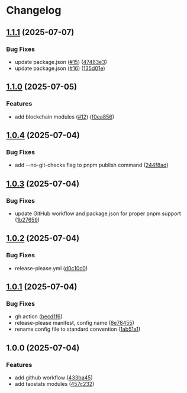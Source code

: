 # Changelog

## [1.1.1](https://github.com/taostat/ts-sdk/compare/v1.1.0...v1.1.1) (2025-07-07)


### Bug Fixes

* update package.json  ([#15](https://github.com/taostat/ts-sdk/issues/15)) ([47483e3](https://github.com/taostat/ts-sdk/commit/47483e36450cf52cd279fac988508c86bffa4526))
* update package.json ([#16](https://github.com/taostat/ts-sdk/issues/16)) ([135d01e](https://github.com/taostat/ts-sdk/commit/135d01e700d84493ae1bf4969bd5ddee7a5832cf))

## [1.1.0](https://github.com/taostat/ts-sdk/compare/v1.0.4...v1.1.0) (2025-07-05)


### Features

* add blockchain modules ([#12](https://github.com/taostat/ts-sdk/issues/12)) ([f0ea856](https://github.com/taostat/ts-sdk/commit/f0ea85687575fedb4fcf52e8deae72d34b615174))

## [1.0.4](https://github.com/taostat/ts-sdk/compare/v1.0.3...v1.0.4) (2025-07-04)


### Bug Fixes

* add --no-git-checks flag to pnpm publish command ([244f8ad](https://github.com/taostat/ts-sdk/commit/244f8adc5e92af7ba5154139076ff4bf3ada22cc))

## [1.0.3](https://github.com/taostat/ts-sdk/compare/v1.0.2...v1.0.3) (2025-07-04)


### Bug Fixes

* update GitHub workflow and package.json for proper pnpm support ([1b27659](https://github.com/taostat/ts-sdk/commit/1b27659d53b38fba8dd7abd41f1d1df0af019e3f))

## [1.0.2](https://github.com/taostat/ts-sdk/compare/v1.0.1...v1.0.2) (2025-07-04)


### Bug Fixes

* release-please.yml ([d0c10c0](https://github.com/taostat/ts-sdk/commit/d0c10c0b4d942ce936411bc58a84f9ece60b8a43))

## [1.0.1](https://github.com/taostat/ts-sdk/compare/v1.0.0...v1.0.1) (2025-07-04)


### Bug Fixes

* gh action ([becd1f6](https://github.com/taostat/ts-sdk/commit/becd1f6d64434b755559bbdd51822102fdf92d72))
* release-please manifest, config name ([8e78455](https://github.com/taostat/ts-sdk/commit/8e7845591b28620cc6d2f056ae8f26f23dd02368))
* rename config file to standard convention ([1ab51a1](https://github.com/taostat/ts-sdk/commit/1ab51a11fcc80fa1cff2f9247a1339e64c926b8f))

## 1.0.0 (2025-07-04)


### Features

* add github workflow ([433ba45](https://github.com/taostat/ts-sdk/commit/433ba45311ddab0fd30e1a3bed290bebd13c0daf))
* add taostats modules ([457c232](https://github.com/taostat/ts-sdk/commit/457c232b3d0debda0907e03678afd8545e649fa8))
